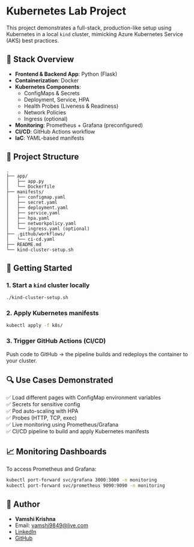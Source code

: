 # Kubernetes Lab Project

This project demonstrates a full-stack, production-like setup using Kubernetes in a local `kind` cluster, mimicking Azure Kubernetes Service (AKS) best practices.

## 🔧 Stack Overview

- **Frontend & Backend App**: Python (Flask)
- **Containerization**: Docker
- **Kubernetes Components**:
  - ConfigMaps & Secrets
  - Deployment, Service, HPA
  - Health Probes (Liveness & Readiness)
  - Network Policies
  - Ingress (optional)
- **Monitoring**: Prometheus + Grafana (preconfigured)
- **CI/CD**: GitHub Actions workflow
- **IaC**: YAML-based manifests

## 📁 Project Structure

```
.
├── app/
│   ├── app.py
│   └── Dockerfile
├── manifests/
│   ├── configmap.yaml
│   ├── secret.yaml
│   ├── deployment.yaml
│   ├── service.yaml
│   ├── hpa.yaml
│   ├── networkpolicy.yaml
│   └── ingress.yaml (optional)
├── .github/workflows/
│   └── ci-cd.yaml
├── README.md
└── kind-cluster-setup.sh
```

## 🚀 Getting Started

### 1. Start a `kind` cluster locally

```bash
./kind-cluster-setup.sh
```

### 2. Apply Kubernetes manifests

```bash
kubectl apply -f k8s/
```

### 3. Trigger GitHub Actions (CI/CD)

Push code to GitHub → the pipeline builds and redeploys the container to your cluster.

## 🔍 Use Cases Demonstrated

✅ Load different pages with ConfigMap environment variables  
✅ Secrets for sensitive config  
✅ Pod auto-scaling with HPA  
✅ Probes (HTTP, TCP, exec)  
✅ Live monitoring using Prometheus/Grafana  
✅ CI/CD pipeline to build and apply Kubernetes manifests  

## 📈 Monitoring Dashboards

To access Prometheus and Grafana:

```bash
kubectl port-forward svc/grafana 3000:3000 -n monitoring
kubectl port-forward svc/prometheus 9090:9090 -n monitoring
```

## 📌 Author

- **Vamshi Krishna**
- Email: vamshi9849@live.com
- [LinkedIn](https://www.linkedin.com/in/vamshi7/)
- [GitHub](https://github.com/vamshii7)
